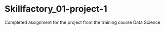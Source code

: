 # Skillfactory_01-project-1
Completed assignment for the project from the training course Data Science

